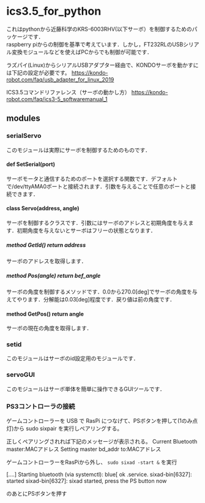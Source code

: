 # ics3.5_for_python

これはpythonから近藤科学のKRS-6003RHV(以下サーボ）を制御するためのパッケージです．  
raspberry piからの制御を基準で考えています．しかし，FT232RLのUSBシリアル変換モジュールなどを使えばPCからでも制御が可能です．

ラズパイ(Linux)からシリアルUSBアダプター経由で、KONDOサーボを動かすには下記の設定が必要です。
https://kondo-robot.com/faq/usb_adapter_for_linux_2019

ICS3.5コマンドリファレンス（サーボの動かし方）
https://kondo-robot.com/faq/ics3-5_softwaremanual_1

## modules
### serialServo
 このモジュールは実際にサーボを制御するためのものです．

#### def SetSerial(port)  
サーボモータと通信するためのポートを選択する関数です．デフォルトで/dev/ttyAMA0ポートと接続されます．引数を与えることで任意のポートと接続できます．

#### class Servo(address, angle)
サーボを制御するクラスです．引数にはサーボのアドレスと初期角度を与えます．初期角度を与えないとサーボはフリーの状態となります．
##### method GetId() return address
サーボのアドレスを取得します．

##### method Pos(angle) return bef_angle
サーボの角度を制御するメソッドです．0.0から270.0[deg]でサーボの角度を与えてやります．分解能は0.03[deg]程度です．戻り値は前の角度です．

#### method GetPos() return angle
サーボの現在の角度を取得します．

### setid
このモジュールはサーボのid設定用のモジュールです．

### servoGUI
このモジュールはサーボ単体を簡単に操作できるGUIツールです．


### PS3コントローラの接続
ゲームコントローラーを USB で RasPi につなげて、PSボタンを押して(1のみ点灯)から
sudo sixpair
を実行しペアリングする。

正しくペアリングされれば下記のメッセージが表示される。
Current Bluetooth master:MACアドレス
Setting master bd_addr to:MACアドレス

ゲームコントローラーをRasPiから外し、
`sudo sixad -start &`
を実行

[....] Starting bluetooth (via systemctl): blue[ ok .service.
sixad-bin[6327]: started
sixad-bin[6327]: sixad started, press the PS button now

のあとにPSボタンを押す
